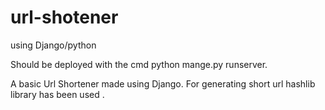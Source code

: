 # url-shotener
using Django/python

Should be deployed with the cmd python mange.py runserver.

A basic Url Shortener made using Django.
For generating short url hashlib library has been used .
